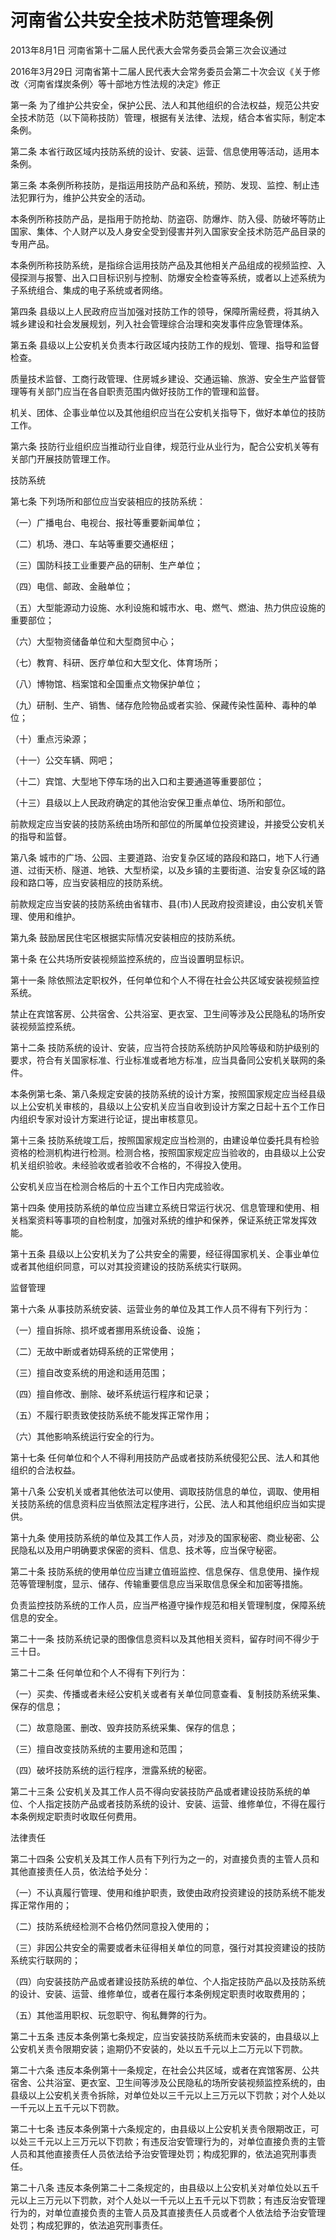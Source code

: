 # 河南省公共安全技术防范管理条例

2013年8月1日 河南省第十二届人民代表大会常务委员会第三次会议通过

2016年3月29日 河南省第十二届人民代表大会常务委员会第二十次会议《关于修改〈河南省煤炭条例〉等十部地方性法规的决定》修正

<!-- INFO END -->

第一条 为了维护公共安全，保护公民、法人和其他组织的合法权益，规范公共安全技术防范（以下简称技防）管理，根据有关法律、法规，结合本省实际，制定本条例。

第二条 本省行政区域内技防系统的设计、安装、运营、信息使用等活动，适用本条例。

第三条 本条例所称技防，是指运用技防产品和系统，预防、发现、监控、制止违法犯罪行为，维护公共安全的活动。

本条例所称技防产品，是指用于防抢劫、防盗窃、防爆炸、防入侵、防破坏等防止国家、集体、个人财产以及人身安全受到侵害并列入国家安全技术防范产品目录的专用产品。

本条例所称技防系统，是指综合运用技防产品及其他相关产品组成的视频监控、入侵探测与报警、出入口目标识别与控制、防爆安全检查等系统，或者以上述系统为子系统组合、集成的电子系统或者网络。

第四条 县级以上人民政府应当加强对技防工作的领导，保障所需经费，将其纳入城乡建设和社会发展规划，列入社会管理综合治理和突发事件应急管理体系。

第五条 县级以上公安机关负责本行政区域内技防工作的规划、管理、指导和监督检查。

质量技术监督、工商行政管理、住房城乡建设、交通运输、旅游、安全生产监督管理等有关部门应当在各自职责范围内做好技防工作的管理和监督。

机关、团体、企事业单位以及其他组织应当在公安机关指导下，做好本单位的技防工作。

第六条 技防行业组织应当推动行业自律，规范行业从业行为，配合公安机关等有关部门开展技防管理工作。

技防系统

第七条 下列场所和部位应当安装相应的技防系统：

（一）广播电台、电视台、报社等重要新闻单位；

（二）机场、港口、车站等重要交通枢纽；

（三）国防科技工业重要产品的研制、生产单位；

（四）电信、邮政、金融单位；

（五）大型能源动力设施、水利设施和城市水、电、燃气、燃油、热力供应设施的重要部位；

（六）大型物资储备单位和大型商贸中心；

（七）教育、科研、医疗单位和大型文化、体育场所；

（八）博物馆、档案馆和全国重点文物保护单位；

（九）研制、生产、销售、储存危险物品或者实验、保藏传染性菌种、毒种的单位；

（十）重点污染源；

（十一）公交车辆、网吧；

（十二）宾馆、大型地下停车场的出入口和主要通道等重要部位；

（十三）县级以上人民政府确定的其他治安保卫重点单位、场所和部位。

前款规定应当安装的技防系统由场所和部位的所属单位投资建设，并接受公安机关的指导和监督。

第八条 城市的广场、公园、主要道路、治安复杂区域的路段和路口，地下人行通道、过街天桥、隧道、地铁、大型桥梁，以及乡镇的主要街道、治安复杂区域的路段和路口等，应当安装相应的技防系统。

前款规定应当安装的技防系统由省辖市、县(市)人民政府投资建设，由公安机关管理、使用和维护。

第九条 鼓励居民住宅区根据实际情况安装相应的技防系统。

第十条 在公共场所安装视频监控系统的，应当设置明显标识。

第十一条 除依照法定职权外，任何单位和个人不得在社会公共区域安装视频监控系统。

禁止在宾馆客房、公共宿舍、公共浴室、更衣室、卫生间等涉及公民隐私的场所安装视频监控系统。

第十二条 技防系统的设计、安装，应当符合技防系统防护风险等级和防护级别的要求，符合有关国家标准、行业标准或者地方标准，应当具备同公安机关联网的条件。

本条例第七条、第八条规定安装的技防系统的设计方案，按照国家规定应当经县级以上公安机关审核的，县级以上公安机关应当自收到设计方案之日起十五个工作日内组织专家对设计方案进行论证，提出审核意见。

第十三条 技防系统竣工后，按照国家规定应当检测的，由建设单位委托具有检验资格的检测机构进行检测。检测合格，按照国家规定应当验收的，由县级以上公安机关组织验收。未经验收或者验收不合格的，不得投入使用。

公安机关应当在检测合格后的十五个工作日内完成验收。

第十四条 使用技防系统的单位应当建立系统日常运行状况、信息管理和使用、相关档案资料等事项的自检制度，加强对系统的维护和保养，保证系统正常发挥效能。

第十五条 县级以上公安机关为了公共安全的需要，经征得国家机关、企事业单位或者其他组织同意，可以对其投资建设的技防系统实行联网。

监督管理

第十六条 从事技防系统安装、运营业务的单位及其工作人员不得有下列行为：

（一）擅自拆除、损坏或者挪用系统设备、设施；

（二）无故中断或者妨碍系统的正常使用；

（三）擅自改变系统的用途和适用范围；

（四）擅自修改、删除、破坏系统运行程序和记录；

（五）不履行职责致使技防系统不能发挥正常作用；

（六）其他影响系统运行安全的行为。

第十七条 任何单位和个人不得利用技防产品或者技防系统侵犯公民、法人和其他组织的合法权益。

第十八条 公安机关或者其他依法可以使用、调取技防信息的单位，调取、使用相关技防系统的信息资料应当依照法定程序进行，公民、法人和其他组织应当如实提供。

第十九条 使用技防系统的单位及其工作人员，对涉及的国家秘密、商业秘密、公民隐私以及用户明确要求保密的资料、信息、技术等，应当保守秘密。

第二十条 技防系统的使用单位应当建立值班监控、信息保存、信息使用、操作规范等管理制度，显示、储存、传输重要信息应当采取信息保全和加密等措施。

负责监控技防系统的工作人员，应当严格遵守操作规范和相关管理制度，保障系统信息的安全。

第二十一条 技防系统记录的图像信息资料以及其他相关资料，留存时间不得少于三十日。

第二十二条 任何单位和个人不得有下列行为：

（一）买卖、传播或者未经公安机关或者有关单位同意查看、复制技防系统采集、保存的信息；

（二）故意隐匿、删改、毁弃技防系统采集、保存的信息；

（三）擅自改变技防系统的主要用途和范围；

（四）破坏技防系统的运行程序，泄露系统的秘密。

第二十三条 公安机关及其工作人员不得向安装技防产品或者建设技防系统的单位、个人指定技防产品或者技防系统的设计、安装、运营、维修单位，不得在履行本条例规定职责时收取任何费用。

法律责任

第二十四条 公安机关及其工作人员有下列行为之一的，对直接负责的主管人员和其他直接责任人员，依法给予处分：

（一）不认真履行管理、使用和维护职责，致使由政府投资建设的技防系统不能发挥正常作用的；

（二）技防系统经检测不合格仍然同意投入使用的；

（三）非因公共安全的需要或者未征得相关单位的同意，强行对其投资建设的技防系统实行联网的；

（四）向安装技防产品或者建设技防系统的单位、个人指定技防产品以及技防系统的设计、安装、运营、维修单位，或者在履行本条例规定职责时收取费用的；

（五）其他滥用职权、玩忽职守、徇私舞弊的行为。

第二十五条 违反本条例第七条规定，应当安装技防系统而未安装的，由县级以上公安机关责令限期安装；逾期仍不安装的，处以五千元以上二万元以下罚款。

第二十六条 违反本条例第十一条规定，在社会公共区域，或者在宾馆客房、公共宿舍、公共浴室、更衣室、卫生间等涉及公民隐私的场所安装视频监控系统的，由县级以上公安机关责令拆除，对单位处以三千元以上三万元以下罚款；对个人处以一千元以上五千元以下罚款。

第二十七条 违反本条例第十六条规定的，由县级以上公安机关责令限期改正，可以处三千元以上三万元以下罚款；有违反治安管理行为的，对单位直接负责的主管人员和其他直接责任人员依法给予治安管理处罚；构成犯罪的，依法追究刑事责任。

第二十八条 违反本条例第二十二条规定的，由县级以上公安机关对单位处以五千元以上三万元以下罚款，对个人处以一千元以上五千元以下罚款；有违反治安管理行为的，对单位直接负责的主管人员及其直接责任人员或者个人依法给予治安管理处罚；构成犯罪的，依法追究刑事责任。

